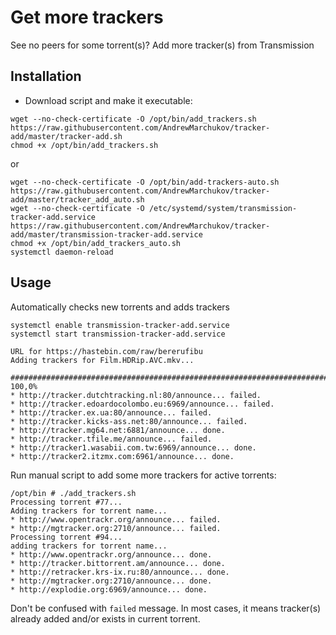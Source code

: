 # Get more trackers

See no peers for some torrent(s)? Add more tracker(s) from Transmission

## Installation
* Download script and make it executable:

```
wget --no-check-certificate -O /opt/bin/add_trackers.sh https://raw.githubusercontent.com/AndrewMarchukov/tracker-add/master/tracker-add.sh
chmod +x /opt/bin/add_trackers.sh
```
or

```
wget --no-check-certificate -O /opt/bin/add-trackers-auto.sh https://raw.githubusercontent.com/AndrewMarchukov/tracker-add/master/tracker_add_auto.sh
wget --no-check-certificate -O /etc/systemd/system/transmission-tracker-add.service https://raw.githubusercontent.com/AndrewMarchukov/tracker-add/master/transmission-tracker-add.service
chmod +x /opt/bin/add_trackers_auto.sh
systemctl daemon-reload
```
## Usage
Automatically checks new torrents and adds trackers
```
systemctl enable transmission-tracker-add.service
systemctl start transmission-tracker-add.service

URL for https://hastebin.com/raw/bererufibu
Adding trackers for Film.HDRip.AVC.mkv...

######################################################################## 100,0%
* http://tracker.dutchtracking.nl:80/announce... failed.
* http://tracker.edoardocolombo.eu:6969/announce... failed.
* http://tracker.ex.ua:80/announce... failed.
* http://tracker.kicks-ass.net:80/announce... failed.
* http://tracker.mg64.net:6881/announce... done.
* http://tracker.tfile.me/announce... failed.
* http://tracker1.wasabii.com.tw:6969/announce... done.
* http://tracker2.itzmx.com:6961/announce... done.
```
Run manual script to add some more trackers for active torrents:

```
/opt/bin # ./add_trackers.sh
Processing torrent #77...
Adding trackers for torrent name...
* http://www.opentrackr.org/announce... failed.
* http://mgtracker.org:2710/announce... failed.
Processing torrent #94...
adding trackers for torrent name...
* http://www.opentrackr.org/announce... done.
* http://tracker.bittorrent.am/announce... done.
* http://retracker.krs-ix.ru:80/announce... done.
* http://mgtracker.org:2710/announce... done.
* http://explodie.org:6969/announce... done.
```

Don't be confused with `failed` message. In most cases, it means tracker(s) already added and/or exists in current torrent.
